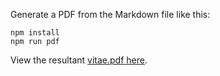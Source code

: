 Generate a PDF from the Markdown file like this:

    npm install
    npm run pdf

View the resultant [vitae.pdf here](vitae.pdf).

